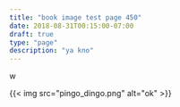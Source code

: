 ```yaml
---
title: "book image test page 450"
date: 2018-08-31T00:15:00-07:00
draft: true
type: "page"
description: "ya kno"
---
```


w

{{< img src="pingo_dingo.png" alt="ok" >}}